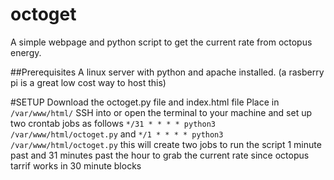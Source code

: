 # octoget
A simple webpage and python script to get the current rate from octopus energy.



##Prerequisites
A linux server with python and apache installed. (a rasberry pi is a great low cost way to host this)


#SETUP
Download the octoget.py file and index.html file 
Place in `/var/www/html/` 
SSH into or open the terminal to your machine and set up two crontab jobs as follows 
`*/31 * * * * python3 /var/www/html/octoget.py` and 
`*/1 * * * * python3 /var/www/html/octoget.py`
this will create two jobs to run the script 1 minute past and 31 minutes past the hour to grab the current rate since octopus tarrif works in 30 minute blocks
